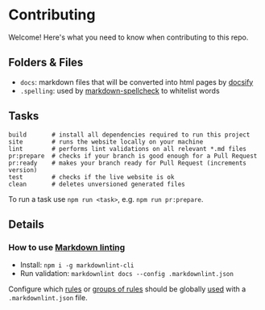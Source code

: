 # Contributing

Welcome! Here's what you need to know when contributing to this repo.

## Folders & Files

- `docs`: markdown files that will be converted into html pages by [docsify](https://docsify.js.org/#/)
- `.spelling`: used by [markdown-spellcheck](https://www.npmjs.com/package/markdown-spellcheck) to whitelist words

## Tasks

```shell
build       # install all dependencies required to run this project
site        # runs the website locally on your machine
lint        # performs lint validations on all relevant *.md files
pr:prepare  # checks if your branch is good enough for a Pull Request
pr:ready    # makes your branch ready for Pull Request (increments version)
test        # checks if the live website is ok
clean       # deletes unversioned generated files
```

To run a task use `npm run <task>`, e.g. `npm run pr:prepare`.

## Details

### How to use [Markdown linting](https://github.com/DavidAnson/markdownlint)

- Install: `npm i -g markdownlint-cli`
- Run validation: `markdownlint docs --config .markdownlint.json`

Configure which [rules](https://github.com/DavidAnson/markdownlint#rules--aliases) or [groups of rules](https://github.com/DavidAnson/markdownlint#tags) should be globally [used](https://github.com/DavidAnson/markdownlint#optionsconfig) with a `.markdownlint.json` file.
